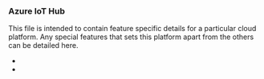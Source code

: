 
### Azure IoT Hub
This file is intended to contain feature specific details for a particular cloud platform.
Any special features that sets this platform apart from the others can be detailed here.  

*  
*  
